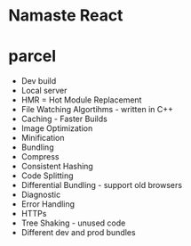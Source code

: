 # Namaste React

# parcel

- Dev build
- Local server
- HMR = Hot Module Replacement
- File Watching Algortihms - written in C++
- Caching - Faster Builds
- Image Optimization
- Minification
- Bundling
- Compress
- Consistent Hashing
- Code Splitting
- Differential Bundling - support old browsers
- Diagnostic
- Error Handling
- HTTPs
- Tree Shaking - unused code
- Different dev and prod bundles
